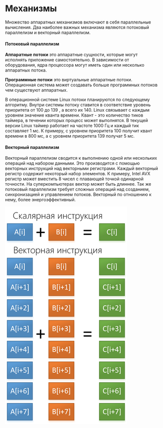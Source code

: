 # Механизмы


Множество аппаратных механизмов включают в себя параллельные вычисления. Два наиболее важных механизма являются потоковый параллелизм и векторный параллелизм.

#### Потоковый параллелизм

**Аппаратные потоки** это аппаратные сущности, которые могут исполнять приложение самостоятельно. В зависимости от оборудования, ядра процессора могут иметь один или несколько аппаратных потока.

**Программные потоки** это виртуальные аппаратные потоки. Операционная система может создавать больше программных потоков чем существуют аппаратных. 

В операционной системе Linux потоки планируются по следующему алгоритму. Внутри системы потоку ставится в соответствие уровень приоритета от 100 до 139 , а всего их 140. Linux связывает с каждым уровнем значение кванта времени. Квант - это количество тиков таймера, в течении которых процесс может выполнятся. В текущей версии Linux таймер работает на частоте 1000 Гц и каждый тик составляет 1 мс. 
К примеру, с уровнем приоритета 100 получит квант времени в 800 мс, а с уровнем приоритета 139 получат 5 мс.

#### Векторный параллелизм

Векторный параллелизм сводится к выполнению одной или нескольких операций над  набором данными. Это производится с помощью векторных инструкций над векторными регистрами. Каждый векторный регистр содержит некоторый набор элементов. К примеру, Intel AVX  регистр может вместить 8 чисел с плавающей точкой одинарной точности. На суперкомпьютерах вектор может быть длиннее. Так же потоковый параллелизм требует сложных операций над созданием, синхронизацией и управлением потоков. Векторный по отношению к нему, более энергоэффективный.

![](rsz_1vector2-thinkpad.png)
